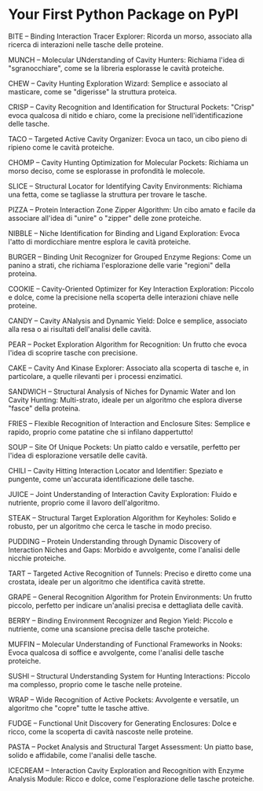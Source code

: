# Your First Python Package on PyPI

BITE – Binding Interaction Tracer Explorer: Ricorda un morso, associato alla ricerca di interazioni nelle tasche delle proteine.

MUNCH – Molecular UNderstanding of Cavity Hunters: Richiama l'idea di "sgranocchiare", come se la libreria esplorasse le cavità proteiche.

CHEW – Cavity Hunting Exploration Wizard: Semplice e associato al masticare, come se "digerisse" la struttura proteica.

CRISP – Cavity Recognition and Identification for Structural Pockets: "Crisp" evoca qualcosa di nitido e chiaro, come la precisione nell'identificazione delle tasche.

TACO – Targeted Active Cavity Organizer: Evoca un taco, un cibo pieno di ripieno come le cavità proteiche.

CHOMP – Cavity Hunting Optimization for Molecular Pockets: Richiama un morso deciso, come se esplorasse in profondità le molecole.

SLICE – Structural Locator for Identifying Cavity Environments: Richiama una fetta, come se tagliasse la struttura per trovare le tasche.

PIZZA – Protein Interaction Zone Zipper Algorithm: Un cibo amato e facile da associare all'idea di "unire" o "zipper" delle zone proteiche.

NIBBLE – Niche Identification for Binding and Ligand Exploration: Evoca l'atto di mordicchiare mentre esplora le cavità proteiche.

BURGER – Binding Unit Recognizer for Grouped Enzyme Regions: Come un panino a strati, che richiama l'esplorazione delle varie "regioni" della proteina.

COOKIE – Cavity-Oriented Optimizer for Key Interaction Exploration: Piccolo e dolce, come la precisione nella scoperta delle interazioni chiave nelle proteine.

CANDY – Cavity ANalysis and Dynamic Yield: Dolce e semplice, associato alla resa o ai risultati dell'analisi delle cavità.

PEAR – Pocket Exploration Algorithm for Recognition: Un frutto che evoca l'idea di scoprire tasche con precisione.

CAKE – Cavity And Kinase Explorer: Associato alla scoperta di tasche e, in particolare, a quelle rilevanti per i processi enzimatici.

SANDWICH – Structural Analysis of Niches for Dynamic Water and Ion Cavity Hunting: Multi-strato, ideale per un algoritmo che esplora diverse "fasce" della proteina.

FRIES – Flexible Recognition of Interaction and Enclosure Sites: Semplice e rapido, proprio come patatine che si infilano dappertutto!

SOUP – Site Of Unique Pockets: Un piatto caldo e versatile, perfetto per l'idea di esplorazione versatile delle cavità.

CHILI – Cavity Hitting Interaction Locator and Identifier: Speziato e pungente, come un'accurata identificazione delle tasche.

JUICE – Joint Understanding of Interaction Cavity Exploration: Fluido e nutriente, proprio come il lavoro dell'algoritmo.

STEAK – Structural Target Exploration Algorithm for Keyholes: Solido e robusto, per un algoritmo che cerca le tasche in modo preciso.

PUDDING – Protein Understanding through Dynamic Discovery of Interaction Niches and Gaps: Morbido e avvolgente, come l'analisi delle nicchie proteiche.

TART – Targeted Active Recognition of Tunnels: Preciso e diretto come una crostata, ideale per un algoritmo che identifica cavità strette.

GRAPE – General Recognition Algorithm for Protein Environments: Un frutto piccolo, perfetto per indicare un'analisi precisa e dettagliata delle cavità.

BERRY – Binding Environment Recognizer and Region Yield: Piccolo e nutriente, come una scansione precisa delle tasche proteiche.

MUFFIN – Molecular Understanding of Functional Frameworks in Nooks: Evoca qualcosa di soffice e avvolgente, come l'analisi delle tasche proteiche.

SUSHI – Structural Understanding System for Hunting Interactions: Piccolo ma complesso, proprio come le tasche nelle proteine.

WRAP – Wide Recognition of Active Pockets: Avvolgente e versatile, un algoritmo che "copre" tutte le tasche attive.

FUDGE – Functional Unit Discovery for Generating Enclosures: Dolce e ricco, come la scoperta di cavità nascoste nelle proteine.

PASTA – Pocket Analysis and Structural Target Assessment: Un piatto base, solido e affidabile, come l'analisi delle tasche.

ICECREAM – Interaction Cavity Exploration and Recognition with Enzyme Analysis Module: Ricco e dolce, come l'esplorazione delle tasche proteiche.
